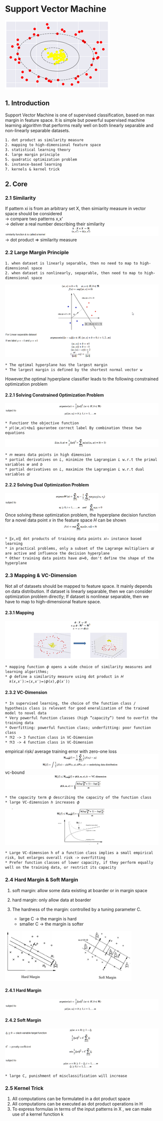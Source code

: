 # Support Vector Machine
![image](https://github.com/FangLintao/Machine-Learning/blob/master/SVM/images/1.png)
## 1. Introduction
Support Vector Machine is one of supervised classification, based on max margin in feature space. It is simple but powerful supervised machine learning algorithm that performs really well on both linearly separable and non-linearly separable datasets.

    1. dot product as similarity measure  
    2. mapping to high-dimensional feature space  
    3. statistical learning theory  
    4. large margin principle  
    5. quadratic optimization problem  
    6. instance-based learning  
    7. kernels & kernel trick

## 2. Core
### 2.1 Similarity
If pattern xi is from an arbitrary set X, then simiarity measure in vector space should be considered  
-> compare two patterns x,x'  
-> deliver a real number describing their similarity  
![image](https://github.com/FangLintao/Machine-Learning/blob/master/SVM/images/3.png)  
-> dot product => similarity measure
### 2.2 Large Margin Principle

    1. when dataset is linearly separable, then no need to map to high-dimensional space  
    2. when dataset is nonlinearly, sepaprable, then need to map to high-dimensional space

![image](https://github.com/FangLintao/Machine-Learning/blob/master/SVM/images/4.png)  

    * The optimal hyperplane has the largest margin  
    * The largest margin is defined by the shortest normal vector w  

However,the optimal hyperplane classifier leads to the following constrained optimization problem
#### 2.2.1 Solving Constrained Optimization Problem  
![image](https://github.com/FangLintao/Machine-Learning/blob/master/SVM/images/5.png)  

    * Function𝜏 the objective function
    * 𝑦𝑖(⟨𝑤,𝑥𝑖⟩+𝑏≥1 gaurantee correct label By combination these two equations 

![image](https://github.com/FangLintao/Machine-Learning/blob/master/SVM/images/6.png)  

    * 𝑚 means data points in high dimension
    * partial derivatives on 𝐿, minimize the Lagrangian 𝐿 w.r.t the primal variables 𝑤 and 𝑏
    * partial derivatives on 𝐿, maximize the Lagrangian 𝐿 w.r.t dual variables 𝛼𝑖

#### 2.2.2 Solving Dual Optimization Problem  
![image](https://github.com/FangLintao/Machine-Learning/blob/master/SVM/images/7.png)  
Once solving these optimization problem, the hyperplane decision function for a novel data point 𝑥 in the feature space 𝐻 can be shown  
![image](https://github.com/FangLintao/Machine-Learning/blob/master/SVM/images/8.png)  

    * ‖𝑥,𝑥𝑖‖ dot products of training data points 𝑥𝑖⇒ instance based learning
    * in practical problems, only a subset of the Lagrange multipliers 𝛼𝑖 are active and influence the decision hyperplane
    * Other training data points have 𝛼𝑖=0, don't define the shape of the hyperplane

### 2.3 Mapping & VC-Dimension
Not all of datasets should be mapped to feature space. It mainly depends on data distribution. If dataset is linearly separable, then we can consider optimization problem directly; If dataset is nonlinear separable, then we have to map to high-dimensional feature space.  
#### 2.3.1 Mapping  
![image](https://github.com/FangLintao/Machine-Learning/blob/master/SVM/images/9.png)  

    * mapping function 𝜙 opens a wide choice of similarity measures and learning algorithms;
    * 𝜙 define a similarity measure using dot product in 𝐻
      𝑘(𝑥,𝑥′):=⟨𝑥,𝑥′⟩=⟨𝜙(𝑥),𝜙(𝑥′)⟩

#### 2.3.2 VC-Dimension  

    * In supervised learning, the choice of the function class / hypothesis class is relevant for good eneralization of the trained model to novel data  
    * Very powerful function classes (high ”capacity”) tend to overfit the training data  
    * Overfitting: powerful function class; underfitting: poor function class
    * ℜ2 -> 3 function class in VC-Dimension
    * ℜ3 -> 4 function class in VC-Dimension

empirical risk/ average training error with zero-one loss  
![image](https://github.com/FangLintao/Machine-Learning/blob/master/SVM/images/10.png)  
vc-bound  
![image](https://github.com/FangLintao/Machine-Learning/blob/master/SVM/images/11.png)  

    * the capacity term 𝜙 describing the capacity of the function class
    * large VC-dimension ℎ increases 𝜙

![image](https://github.com/FangLintao/Machine-Learning/blob/master/SVM/images/12.png)

    * Large VC-dimension h of a function class implies a small empirical risk, but enlarges overall risk -> overfitting  
    * Prefer function classes of lower capacity, if they perform equally well on the training data, or restrict its capacity

### 2.4 Hard Margin & Soft Margin
1. soft margin: allow some data existing at boarder or in margin space  
2. hard margin: only allow data at boarder  
3. The hardness of the margin: controlled by a tuning parameter C. 

    * large C -> the margin is hard  
    * smaller C -> the margin is softer

![image](https://github.com/FangLintao/Machine-Learning/blob/master/SVM/images/13.png)  
#### 2.4.1 Hard Margin  
![image](https://github.com/FangLintao/Machine-Learning/blob/master/SVM/images/5.png)
#### 2.4.2 Soft Margin  
![image](https://github.com/FangLintao/Machine-Learning/blob/master/SVM/images/14.png)

    * large C, punishment of misclassification will increase  

### 2.5 Kernel Trick  
1. All computations can be formulated in a dot product space  
2. All computations can be executed as dot product operations in H  
3. To express formulas in terms of the input patterns in X , we can make use of a kernel function k  



